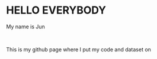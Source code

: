 <h1> HELLO EVERYBODY </h1>
<body> 
<p>My name is Jun
</p></br>
<p>
This is my github page where I put my code and dataset on
</p>
</body>
